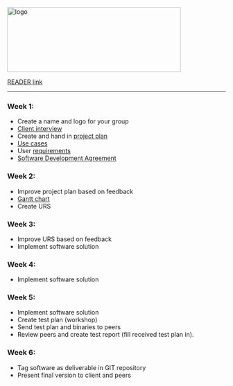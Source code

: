 <img src="https://i.ibb.co/mHbBfmw/logo.jpg" alt="logo" height="150" width="400">

[READER link](https://fhict.instructure.com/courses/9429/pages/project-part-1-waterfall?module_item_id=465109)
___
### Week 1:
 - Create a name and logo for your group
 - [Client interview](https://docs.google.com/document/d/1Lh5lgM4L1ifmWBCn-WfOWO1Lb-dmeCvP-VKaYcRPB1k/edit?usp=sharing)
 - Create and hand in [project plan](https://drive.google.com/file/d/17rOSxpdcZBA5G8GMOrgSdz42MoV644yb/view?usp=sharing)
 - [Use cases](https://docs.google.com/document/d/1Cxb4g4zfRE31ZdzT7yt0YcJBpt7qALlJbwjKtoDhVaM/edit?usp=sharing)
 - User [requirements](https://drive.google.com/file/d/104FG6vKGbOVmfkGowI0NWHgORzE3kSkR/view?usp=sharing)
 - [Software Development Agreement](https://docs.google.com/document/d/1K06sH7sfJUeNcYoBqFFjM21NWkXqcW5qwm3JIUhfrcs/edit?usp=sharing)
### Week 2:
 - Improve project plan based on feedback
 - [Gantt chart](https://docs.google.com/spreadsheets/d/1zTfiIHgceY6u0fyfXtmHuyKW9O0KNhTsiyEuiskZ330/edit?usp=sharing)
 - Create URS

### Week 3:
 - Improve URS based on feedback
 - Implement software solution

### Week 4:
 - Implement software solution

### Week 5:
 - Implement software solution
 - Create test plan (workshop)
 - Send test plan and binaries to peers
 - Review peers and create test report (fill received test plan in).

### Week 6:
 - Tag software as deliverable in GIT repository
 - Present final version to client and peers

